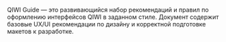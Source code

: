 QIWI Guide — это развивающийся набор рекомендаций и правил по оформлению интерфейсов QIWI в заданном стиле. Документ содержит базовые UX/UI рекомендации по дизайну и корректной подготовке макетов к разработке.
